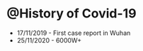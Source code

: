 @History of Covid-19
===============

- 17/11/2019 - First case report in Wuhan
- 25/11/2020 - 6000W+
